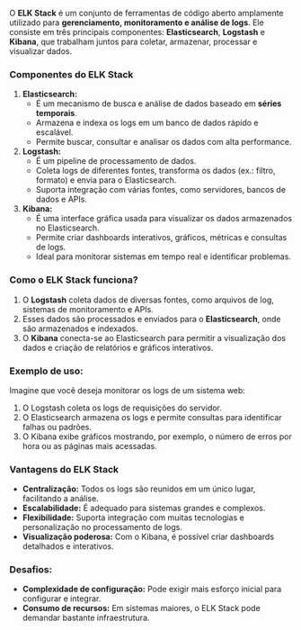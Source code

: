 O **ELK Stack** é um conjunto de ferramentas de código aberto amplamente utilizado para **gerenciamento, monitoramento e análise de logs**. Ele consiste em três principais componentes: **Elasticsearch**, **Logstash** e **Kibana**, que trabalham juntos para coletar, armazenar, processar e visualizar dados.

### **Componentes do ELK Stack**

1. **Elasticsearch:**
    - É um mecanismo de busca e análise de dados baseado em **séries temporais**.
    - Armazena e indexa os logs em um banco de dados rápido e escalável.
    - Permite buscar, consultar e analisar os dados com alta performance.
2. **Logstash:**
    - É um pipeline de processamento de dados.
    - Coleta logs de diferentes fontes, transforma os dados (ex.: filtro, formato) e envia para o Elasticsearch.
    - Suporta integração com várias fontes, como servidores, bancos de dados e APIs.
3. **Kibana:**
    - É uma interface gráfica usada para visualizar os dados armazenados no Elasticsearch.
    - Permite criar dashboards interativos, gráficos, métricas e consultas de logs.
    - Ideal para monitorar sistemas em tempo real e identificar problemas.

### **Como o ELK Stack funciona?**

1. O **Logstash** coleta dados de diversas fontes, como arquivos de log, sistemas de monitoramento e APIs.
2. Esses dados são processados e enviados para o **Elasticsearch**, onde são armazenados e indexados.
3. O **Kibana** conecta-se ao Elasticsearch para permitir a visualização dos dados e criação de relatórios e gráficos interativos.

### **Exemplo de uso:**

Imagine que você deseja monitorar os logs de um sistema web:
1. O Logstash coleta os logs de requisições do servidor.
2. O Elasticsearch armazena os logs e permite consultas para identificar falhas ou padrões.
3. O Kibana exibe gráficos mostrando, por exemplo, o número de erros por hora ou as páginas mais acessadas.

### **Vantagens do ELK Stack**

- **Centralização:** Todos os logs são reunidos em um único lugar, facilitando a análise.
- **Escalabilidade:** É adequado para sistemas grandes e complexos.
- **Flexibilidade:** Suporta integração com muitas tecnologias e personalização no processamento de logs.
- **Visualização poderosa:** Com o Kibana, é possível criar dashboards detalhados e interativos.

### **Desafios:**

- **Complexidade de configuração:** Pode exigir mais esforço inicial para configurar e integrar.
- **Consumo de recursos:** Em sistemas maiores, o ELK Stack pode demandar bastante infraestrutura.



